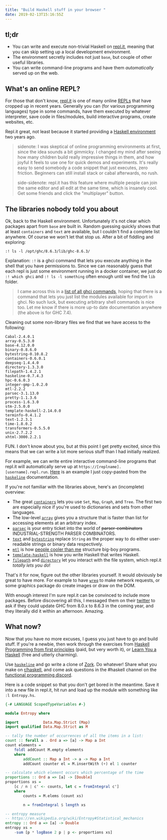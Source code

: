 ```yaml
---
title: "Build Haskell stuff in your browser "
date: 2019-02-13T15:16:55Z
---
```


## tl;dr

- You can write and execute non-trivial Haskell on [repl.it](https://repl.it/), meaning that you can skip setting up a local development environment.
- The environment secretly includes not just `base`, but couple of other useful libraries.
- You can write command-line programs and have them _automatically_ served up on the web.


## What's an online REPL?

For those that don't know, [repl.it](https://repl.it) is one of many online [REPLs](https://en.wikipedia.org/wiki/REPL) that have cropped up in recent years. Generally you can (for various programming languages) type in some commands, have them executed by whatever interpreter, save code in files/modules, build interactive programs, create websites, etc.

Repl.it great, not least because it started providing a [Haskell environment](https://repl.it/site/blog/haskell) two years ago.

> sidenote: I was skeptical of online programming environments at first, since the idea sounds a bit gimmicky. I changed my mind after seeing how many children build really impressive things in them, and how joyful it feels to use one for quick demos and experiments. It's really easy to send somebody a code snippet that just executes, zero friction. Beginners can still install stack or cabal afterwards, no rush.
>
> side-sidenote: repl.it has this feature where multiple people can join the same editor and all edit at the same time, which is insanely cool. Get some friends and click the "multiplayer" button.


## The libraries nobody told you about

Ok, back to the Haskell environment. Unfortunately it's not clear which packages apart from `base` are built in. Random guessing quickly shows that at least `containers` and `text` are available, but I couldn't find a complete list anywhere. Of course we won't let that stop us. After a bit of fiddling and exploring:

`:! ls -l /opt/ghc/8.6.3/lib/ghc-8.6.3/`

Explanation: `:!` is a ghci command that lets you execute anything in the shell that you have permissions to. Since we can reasonably guess that each repl is just some environment running in a docker container, we just do `:! which ghci` and `:! ls -l something` often enough until we find the `lib` folder.

> I came across this in a [list of all ghci commands](https://downloads.haskell.org/~ghc/7.4.1/docs/html/users_guide/ghci-commands.html), hoping that there is a command that lets you just list the modules available for import in ghci. No such luck, but executing arbitrary shell commands is nice too. Let me know if there is more up-to date documentation anywhere (the above is for GHC 7.4).

Cleaning out some non-library files we find that we have access to the following:

```shell
Cabal-2.4.0.1
array-0.5.3.0
base-4.12.0.0
binary-0.8.6.0
bytestring-0.10.8.2
containers-0.6.0.1
deepseq-1.4.4.0
directory-1.3.3.0
filepath-1.4.2.1
haskeline-0.7.4.3
hpc-0.6.0.3
integer-gmp-1.0.2.0
mtl-2.2.2
parsec-3.1.13.0
pretty-1.1.3.6
process-1.6.3.0
stm-2.5.0.0
template-haskell-2.14.0.0
terminfo-0.4.1.2
text-1.2.3.1
time-1.8.0.2
transformers-0.5.5.0
unix-2.7.2.2
xhtml-3000.2.2.1
```

FUN. I don't know about you, but at this point I get pretty excited, since this means that we can write a lot more serious stuff than I had initially realized.

For example, we can write entire interactive command-line programs that repl.it will automatically serve up at `https://[replname].[username].repl.run`. [Here](https://haskeline-example.2mol.repl.run/) is an example I just copy-pasted from the [`haskeline`](https://hackage.haskell.org/package/haskeline) documentation.

If you're not familiar with the libraries above, here's an (incomplete) overview:

- The great [`containers`](https://hackage.haskell.org/package/containers) lets you use `Set`, `Map`, `Graph`, and `Tree`. The first two are especially nice if you're used to dictionaries and sets from other languages.
- The low-level [`array`](https://hackage.haskell.org/package/array) gives you a structure that is faster than list for accessing elements at an arbitrary index.
- [`parsec`](https://hackage.haskell.org/package/parsec) is your entry ticket into the world of ~~parser-combinators~~ INDUSTRIAL-STRENGTH PARSER COMBINATORS.
- [`text`](https://hackage.haskell.org/package/text) and [`bytestring`](https://hackage.haskell.org/package/bytestring) replace `String` as the proper way to do either user-readable strings or binary data respectively.
- [`mtl`](https://hackage.haskell.org/package/mtl) is how [people cooler than me](https://www.parsonsmatt.org/2018/03/22/three_layer_haskell_cake.html) structure big-boy programs.
- [`template-haskell`](https://hackage.haskell.org/package/template-haskell) is how you write Haskell that writes Haskell.
- [`filepath`](https://hackage.haskell.org/package/filepath) and [`directory`](https://hackage.haskell.org/package/directory) let you interact with the file system, which repl.it _totally lets you do_!

That's it for now, figure out the other libraries yourself. It would obviously be great to have more. For example to have [`wreq`](https://hackage.haskell.org/package/wreq) to make network requests, or some graphics package do create images or draw on the DOM.

With enough interest I'm sure repl.it can be convinced to include more packages. Before discovering all this, I messaged them on their [twitter](https://twitter.com/replit) to ask if they could update GHC from 8.0.x to 8.6.3 in the coming year, and they literally did it within an afternoon. Amazing.

## What now?

Now that you have no more excuses, I guess you just have to go and build stuff. If you're a newbie, then work through the exercises from [Haskell Programming from first principles](http://haskellbook.com/) (paid, but very worth it), or [Learn You a Haskell](http://learnyouahaskell.com/) (free and utterly charming).

Use [`haskeline`](https://hackage.haskell.org/package/haskeline) and go write a clone of [Zork](https://en.wikipedia.org/wiki/Zork). Do whatever! Share what you make on [r/haskell](https://old.reddit.com/r/haskell/), and come ask questions in the #haskell channel on the [functional programming discord](https://discord.me/fp).

Here is a code snippet so that you don't get bored in the meantime. Save it into a new file in repl.it, hit run and load up the module with something like `:l Entropy.hs`.

```haskell
{-# LANGUAGE ScopedTypeVariables #-}

module Entropy where

import           Data.Map.Strict (Map)
import qualified Data.Map.Strict as M

-- tally the number of occurrences of all the items in a list:
count :: forall a . Ord a => [a] -> Map a Int
count elements =
    foldl addCount M.empty elements
    where
        addCount :: Map a Int -> a -> Map a Int
        addCount counter el = M.insertWith (+) el 1 counter

-- calculate which element occurs which percentage of the time
proportions :: Ord a => [a] -> [Double]
proportions xs =
    [c / n | c' <- counts, let c = fromIntegral c']
    where
        counts = M.elems (count xs)

        n = fromIntegral $ length xs

-- entropy measure
-- https://en.wikipedia.org/wiki/Entropy#Statistical_mechanics
entropy :: Ord a => [a] -> Double
entropy xs =
    -sum [p * logBase 2 p | p <- proportions xs]
```

